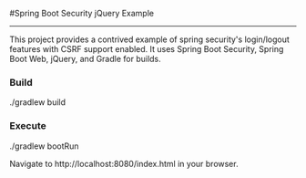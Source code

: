 
#Spring Boot Security jQuery Example

---
This project provides a contrived example of spring security's login/logout features with CSRF support enabled.  It uses Spring Boot Security, Spring Boot Web, jQuery, and Gradle for builds.


### Build

./gradlew build

### Execute

./gradlew bootRun

Navigate to http://localhost:8080/index.html in your browser.